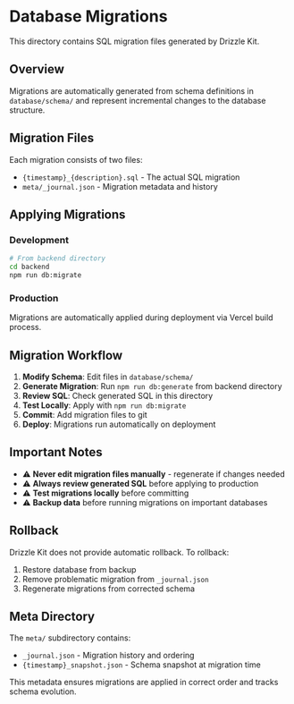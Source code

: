 # Database Migrations

This directory contains SQL migration files generated by Drizzle Kit.

## Overview

Migrations are automatically generated from schema definitions in `database/schema/` and represent incremental changes to the database structure.

## Migration Files

Each migration consists of two files:
- `{timestamp}_{description}.sql` - The actual SQL migration
- `meta/_journal.json` - Migration metadata and history

## Applying Migrations

### Development
```bash
# From backend directory
cd backend
npm run db:migrate
```

### Production
Migrations are automatically applied during deployment via Vercel build process.

## Migration Workflow

1. **Modify Schema**: Edit files in `database/schema/`
2. **Generate Migration**: Run `npm run db:generate` from backend directory
3. **Review SQL**: Check generated SQL in this directory
4. **Test Locally**: Apply with `npm run db:migrate`
5. **Commit**: Add migration files to git
6. **Deploy**: Migrations run automatically on deployment

## Important Notes

- ⚠️ **Never edit migration files manually** - regenerate if changes needed
- ⚠️ **Always review generated SQL** before applying to production
- ⚠️ **Test migrations locally** before committing
- ⚠️ **Backup data** before running migrations on important databases

## Rollback

Drizzle Kit does not provide automatic rollback. To rollback:
1. Restore database from backup
2. Remove problematic migration from `_journal.json`
3. Regenerate migrations from corrected schema

## Meta Directory

The `meta/` subdirectory contains:
- `_journal.json` - Migration history and ordering
- `{timestamp}_snapshot.json` - Schema snapshot at migration time

This metadata ensures migrations are applied in correct order and tracks schema evolution.

